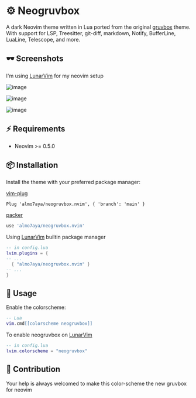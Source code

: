 # ⚙️  Neogruvbox

A dark Neovim theme written in Lua ported from the original [gruvbox](https://github.com/morhetz/gruvbox) theme. With support for LSP, Treesitter, git-diff, markdown, Notify, BufferLine, LuaLine, Telescope, and more.

## 🕶 Screenshots

I'm using [LunarVim](https://github.com/LunarVim/LunarVim) for my neovim setup

![image](https://user-images.githubusercontent.com/17254073/189288991-933da896-1fce-47a5-8815-55b0dabfaa1f.png)

![image](https://user-images.githubusercontent.com/17254073/189288317-a50bfe33-26af-49b5-8099-a4678e4310f8.png)

![image](https://user-images.githubusercontent.com/17254073/189288740-169e29be-642e-496d-abd6-3c1a166469ce.png)

## ⚡️ Requirements

- Neovim >= 0.5.0

## 📦 Installation

Install the theme with your preferred package manager:

[vim-plug](https://github.com/junegunn/vim-plug)

```vim
Plug 'almo7aya/neogruvbox.nvim', { 'branch': 'main' }
```

[packer](https://github.com/wbthomason/packer.nvim)

```lua
use 'almo7aya/neogruvbox.nvim'
```
Using [LunarVim](https://github.com/LunarVim/LunarVim) builtin package manager

```lua
-- in config.lua
lvim.plugins = {
-- ...
  { "almo7aya/neogruvbox.nvim" }
-- ...
}
```

## 🚀 Usage

Enable the colorscheme:

```lua
-- Lua
vim.cmd[[colorscheme neogruvbox]]
```

To enable neogruvbox on [LunarVim](https://github.com/LunarVim/LunarVim) 

```lua
-- in config.lua
lvim.colorscheme = "neogruvbox"
```

## 💖 Contribution

Your help is always welcomed to make this color-scheme the new gruvbox for neovim
